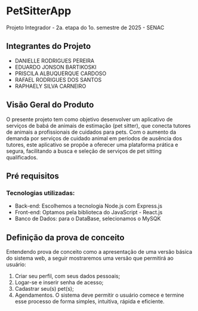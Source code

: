# PetSitterApp
Projeto Integrador - 2a. etapa do 1o. semestre de 2025 - SENAC

## Integrantes do Projeto

 - DANIELLE RODRIGUES PEREIRA
 - EDUARDO JONSON BARTIKOSKI
 - PRISCILA ALBUQUERQUE CARDOSO
 - RAFAEL RODRIGUES DOS SANTOS
 - RAPHAELY SILVA CARNEIRO

## Visão Geral do Produto

O presente projeto tem como objetivo desenvolver um aplicativo de serviços de babá de animais de estimação (pet sitter), que conecta tutores de animais a profissionais de cuidados para pets. Com o aumento da demanda por serviços de cuidado animal em períodos de ausência dos tutores, este aplicativo se propõe a oferecer uma plataforma prática e segura, facilitando a busca e seleção de serviços de pet sitting qualificados.

## Pré requisitos
### Tecnologias utilizadas:

- Back-end: Escolhemos a tecnologia Node.js com Express.js
- Front-end: Optamos pela biblioteca do JavaScript - React.js
- Banco de Dados: para o DataBase, selecionamos o MySQK

## Definição da prova de conceito

Entendendo prova de conceito como a apresentação de uma versão básica do sistema web, a seguir mostraremos uma versão que permitirá ao usuário:
1)	Criar seu perfil, com seus dados pessoais; 
2)	Logar-se e inserir senha de acesso; 
3)	Cadastrar seu(s) pet(s); 
4)	Agendamentos.
 O sistema deve permitir o usuário comece e termine esse processo de forma simples, intuitiva, rápida e eficiente.

